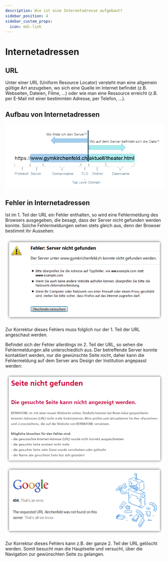 ```yaml
---
description: Wie ist eine Internetadresse aufgebaut?
sidebar_position: 4
sidebar_custom_props:
  icon: mdi-link
---
```


# Internetadressen




## URL
Unter einer URL (Uniform Resource Locator) versteht man eine allgemein gültige Art anzugeben, wo sich eine Quelle im Internet befindet (z.B. Webseiten, Dateien, Filme, ...) oder wie man eine Ressource erreicht (z.B. per E-Mail mit einer bestimmten Adresse, per Telefon, ...).


## Aufbau von Internetadressen

![Aufbau von Internetadressen](./images/url.png)


## Fehler in Internetadressen
Ist im 1. Teil der URL ein Fehler enthalten, so wird eine Fehlermeldung des Browsers ausgegeben, die besagt, dass der Server nicht gefunden werden konnte. Solche Fehlermeldungen sehen stets gleich aus, denn der Browser bestimmt ihr Aussehen:

![Fehler im 1. Teil der URL](./images/fehler-teil1.png)

Zur Korrektur dieses Fehlers muss folglich nur der 1. Teil der URL angeschaut werden.

Befindet sich der Fehler allerdings im 2. Teil der URL, so sehen die Fehlermeldungen alle unterschiedlich aus. Der betreffende Server konnte kontaktiert werden, nur die gewünschte Seite nicht, daher kann die Fehlermeldung auf dem Server ans Design der Institution angepasst werden:

![Fehler im 2. Teil der URL - Bern Mobil](./images/fehler-teil2-bernmobil.png)
![Fehler im 2. Teil der URL - Google](./images/fehler-teil2-google.png)

Zur Korrektur dieses Fehlers kann z.B. der ganze 2. Teil der URL gelöscht werden. Somit besucht man die Hauptseite und versucht, über die Navigation zur gewünschten Seite zu gelangen.
